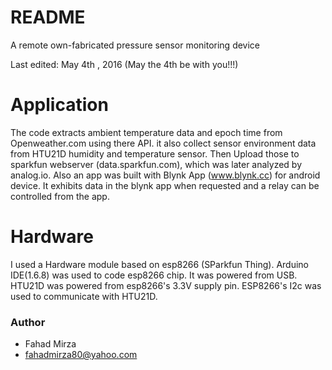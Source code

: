# README # 

A remote own-fabricated pressure sensor monitoring device
 
Last edited: May 4th , 2016 (May the 4th be with you!!!)

# Application #
  The code extracts ambient temperature data and epoch time from Openweather.com using there API.
  it also collect sensor environment data from HTU21D humidity and temperature sensor.
  Then Upload those to sparkfun webserver (data.sparkfun.com), which was later analyzed by analog.io.
  Also an app was built with Blynk App (www.blynk.cc) for android device.
  It exhibits data in the blynk app when requested and a relay can be controlled from the app. 

# Hardware #
  I used a Hardware module based on esp8266 (SParkfun Thing). Arduino IDE(1.6.8) was used to code esp8266 chip.
  It was powered from USB. HTU21D was powered from esp8266's 3.3V supply pin. 
  ESP8266's I2c was used to communicate with HTU21D.


### Author ###

* Fahad Mirza
* fahadmirza80@yahoo.com